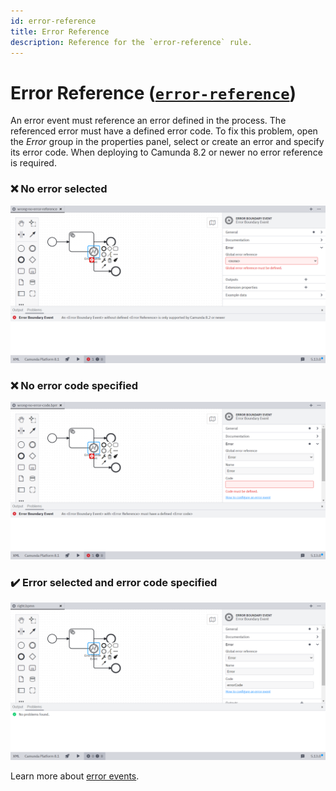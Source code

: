 ```yaml
---
id: error-reference
title: Error Reference
description: Reference for the `error-reference` rule.
---
```


# Error Reference ([`error-reference`](https://github.com/camunda/bpmnlint-plugin-camunda-compat/blob/main/rules/camunda-cloud/error-reference.js))

An error event must reference an error defined in the process. The referenced error must have a defined error code. To fix this problem, open the _Error_ group in the properties panel, select or create an error and specify its error code. When deploying to Camunda 8.2 or newer no error reference is required.

### ❌ No error selected

![Wrong](./img/error-reference/wrong-no-error-reference.png)

### ❌ No error code specified

![Wrong](./img/error-reference/wrong-no-error-code.png)

### ✔️ Error selected and error code specified

![Right](./img/error-reference/right.png)

Learn more about [error events](/docs/components/modeler/bpmn/error-events/).
